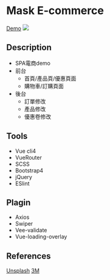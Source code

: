 # Mask E-commerce
[Demo](https://ted808387.github.io/em-cli4x/#/)
<img src='https://i.imgur.com/I2GrIxA.gif'>

## Description
- SPA電商demo
- 前台
  - 首頁/產品頁/優惠頁面
  - 購物車/訂購頁面
- 後台
  - 訂單修改
  - 產品修改
  - 優惠卷修改

## Tools
- Vue cli4
- VueRouter
- SCSS
- Bootstrap4
- jQuery
- ESlint

## Plagin
- Axios
- Swiper
- Vee-validate
- Vue-loading-overlay

## References
[Unsplash](https://unsplash.com/)
[3M](https://www.3m.com.tw/3M/zh_TW/company-tw/)



